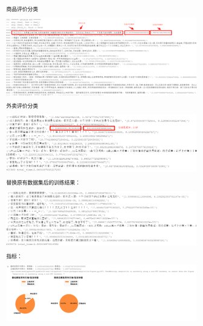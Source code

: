 商品评价分类

![图 9](images/2bb8936a8ab55146c64930ca55b803e5f3dabd647f50f36c45dacf225ca97881.png)  

外卖评价分类

![图 10](images/ad18b44b4b6804dca5ed1fe2d2010b0d20979b0253398547678ac597f1037fa3.png)  

替换原有数据集后的训练结果：

![图 11](images/91850ddbd08dcf492585ff19f289bbe40827f0b11b8995ce8e092af4adae8532.png)  

指标：

![图 12](images/819c5098278638ddb47af6c9285d080b84f21175fc52a06ded17d6dc2563098e.png)  

